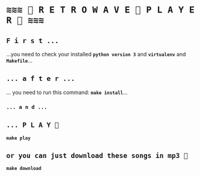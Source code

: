 # `≋≋≋ 🌴 R E T R O W A V E 🐬 P L A Y E R 🌴 ≋≋≋`

## `F i r s t ...`

...you need to check your installed __`python version 3`__ and __`virtualenv`__ and __`Makefile`__...

## `... a f t e r ...`

... you need to run this command: __`make install`__...

### `... a n d ...`

## __`... P L A Y 📼`__

__`make play`__

## __`or you can just download these songs in mp3 💾`__

__`make download`__